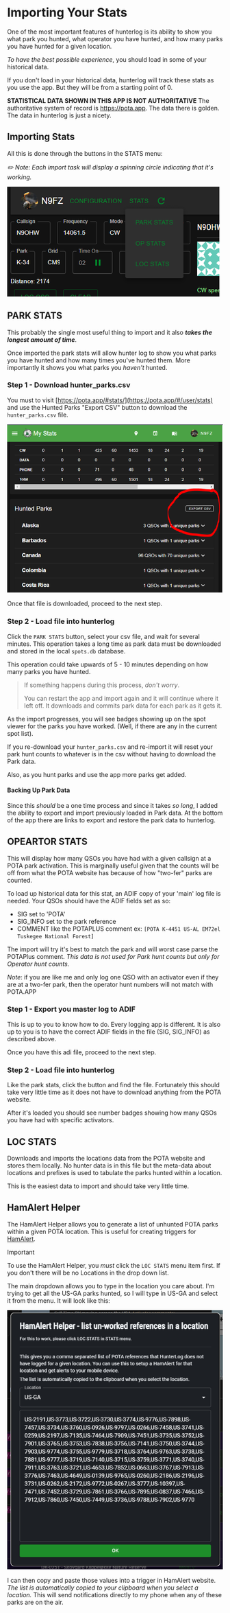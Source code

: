 # Importing Your Stats

One of the most important features of hunterlog is its ability to show you what
park you hunted, what operator you have hunted, and how many parks you have 
hunted for a given location.

_To have the best possible experience_, you should load in some of your historical
data. 

If you don't load in your historical data, hunterlog will track these stats as
you use the app. But they will be from a starting point of 0.

**STATISTICAL DATA SHOWN IN THIS APP IS NOT AUTHORITATIVE** The authoritative system
of record is https://pota.app. The data there is golden. The data in hunterlog
is just a nicety. 

## Importing Stats

All this is done through the buttons in the STATS menu:

*✏️ Note: Each import task will display a spinning circle indicating that it's working.*

![Stat Menu Buttons](img/stats.png)


## PARK STATS

This probably the single most useful thing to import and it also ***takes the longest amount of time***.

Once imported the park stats will allow hunter log to show you what parks you have hunted and how many times you've hunted them. More importantly it shows you what 
parks you _haven't_ hunted.

### Step 1 - Download hunter_parks.csv

You must to visit [https://pota.app/#stats/](https://pota.app/#/user/stats) and use the Hunted Parks "Export CSV" button to download the `hunter_parks.csv` file.

![Exporting hunter stats](img/export_stats.png)

Once that file is downloaded, proceed to the next step.

### Step 2 - Load file into hunterlog

Click the `PARK STATS` button, select your csv file, and wait for several minutes.
This operation takes a long time as park data must be downloaded and stored in 
the local `spots.db` database. 

This operation could take upwards of 5 - 10 minutes depending on how many parks
you have hunted. 


> If something happens during this process, *don't worry*.
> 
> You can restart the app and import again and it will continue where 
> it left off. It downloads and commits park data for each park as it gets 
> it.

As the import progresses, you will see badges showing up on the spot viewer for the parks you have worked. (Well, if there are any in the current spot list).

If you re-download your `hunter_parks.csv` and re-import it will reset your park hunt counts to whatever is in the csv without having to download the Park data.

Also, as you hunt parks and use the app more parks get added. 


#### Backing Up Park Data
Since this _should_ be a one time process and since it takes _so long_, I added the ability to export and import previously loaded in Park data. At the bottom of the app there are links to export and restore the park data to hunterlog.


## OPEARTOR STATS

This will display how many QSOs you have had with a given callsign at a POTA 
park activation. This is marginally useful given that the counts will be off
from what the POTA website has because of how "two-fer" parks are counted.

To load up historical data for this stat, an ADIF copy of your 'main' log file 
is needed. Your QSOs should have the ADIF fields set as so:
- SIG set to 'POTA'
- SIG_INFO set to the park reference
- COMMENT like the POTAPLUS comment ex: `[POTA K-4451 US-AL EM72el Tuskegee National Forest]`

The import will try it's best to match the park and will worst case parse the POTAPlus
comment. *This data is not used for Park hunt counts but only for Operator hunt counts.*

_Note_: if you are like me and only log one QSO with an activator even if they are
at a two-fer park, then the operator hunt numbers will not match with POTA.APP

### Step 1 - Export you master log to ADIF

This is up to you to know how to do. Every logging app is different. It is also
up to you is to have the correct ADIF fields in the file (SIG, SIG_INFO) as 
described above.

Once you have this adi file, proceed to the next step.

### Step 2 - Load file into hunterlog

Like the park stats, click the button and find the file. Fortunately this should
take very little time as it does not have to download anything from the POTA 
website.

After it's loaded you should see number badges showing how many QSOs you have
had with specific activators.

## LOC STATS

Downloads and imports the locations data from the POTA website and stores them
locally. No hunter data is in this file but the meta-data about locations and 
prefixes is used to tabulate the parks hunted within a location.

This is the easiest data to import and should take very little time.


## HamAlert Helper

The HamAlert Helper allows you to generate a list of unhunted POTA parks within
a given POTA location. This is useful for creating triggers for [HamAlert](https://hamalert.org).

> [!IMPORTANT]  
> To use the HamAlert Helper, you *must* click the `LOC STATS` menu item first. If
> you don't there will be no Locations in the drop down list.

The main dropdown allows you to type in the location you care about. I'm trying
to get all the US-GA parks hunted, so I will type in US-GA and select it from 
the menu. It will look like this:

![Exporting hunter stats](img/hamalert.png)

I can then copy and paste those values into a trigger in HamAlert website.
*The list is automatically copied to your clipboard when you select a location.*
This will send notifications directly to my phone when any of these parks are on 
the air.
